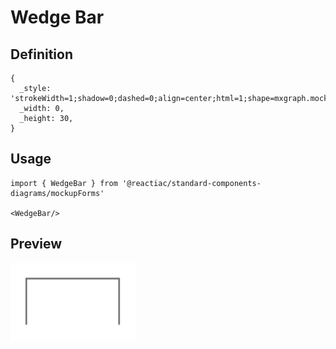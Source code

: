 # Wedge Bar

## Definition

```
{
  _style: 'strokeWidth=1;shadow=0;dashed=0;align=center;html=1;shape=mxgraph.mockup.forms.uRect;fontSize=17;fontColor=#666666;align=left;spacingLeft=5;strokeColor=#666666;',
  _width: 0,
  _height: 30,
}
```

## Usage

```
import { WedgeBar } from '@reactiac/standard-components-diagrams/mockupForms'

<WedgeBar/>
```

## Preview

<img src="./wedge-bar.png" width="200"/>
